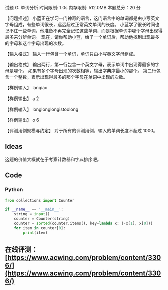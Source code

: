 试题 G: 单词分析
时间限制: 1.0s 内存限制: 512.0MB 本题总分：20 分

【问题描述】
小蓝正在学习一门神奇的语言，这门语言中的单词都是由小写英文字母组成，有些单词很长，远远超过正常英文单词的长度。
小蓝学了很长时间也记不住一些单词，他准备不再完全记忆这些单词，而是根据单词中哪个字母出现得最多来分辨单词。
现在，请你帮助小蓝，给了一个单词后，帮助他找到出现最多的字母和这个字母出现的次数。

【输入格式】
输入一行包含一个单词，单词只由小写英文字母组成。

【输出格式】
输出两行，第一行包含一个英文字母，表示单词中出现得最多的字母是哪个。
如果有多个字母出现的次数相等，输出字典序最小的那个。
第二行包含一个整数，表示出现得最多的那个字母在单词中出现的次数。

【样例输入】
lanqiao

【样例输出】
a
2

【样例输入】
longlonglongistoolong

【样例输出】
o
6

【评测用例规模与约定】
对于所有的评测用例，输入的单词长度不超过 1000。

## Ideas

这题的价值大概就在于考察计数器和字典排序吧。

## Code

### Python

```python
from collections import Counter

if __name__ == '__main__':
    string = input()
    counter = Counter(string)
    counter = sorted(counter.items(), key=lambda x: (-x[1], x[0]))
    for item in counter[0]:
        print(item)
```

## 在线评测：[https://www.acwing.com/problem/content/3306/](https://www.acwing.com/problem/content/3306/)